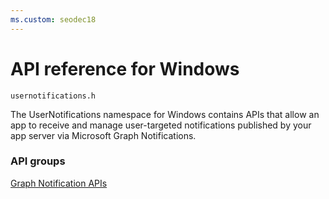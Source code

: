 ```yaml
---
ms.custom: seodec18
---
```


# API reference for Windows
```
usernotifications.h
```
The UserNotifications namespace for Windows contains APIs that allow an app to receive and manage user-targeted notifications published by your app server via Microsoft Graph Notifications. 

### API groups

[Graph Notification APIs](usernotifications/index.md)

